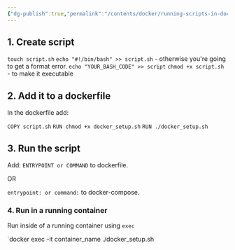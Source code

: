 ```yaml
---
{"dg-publish":true,"permalink":"/contents/docker/running-scripts-in-docker/","tags":["Docker","Docker-Compose","Scripts"],"created":"2024-06-07T17:41:41.644+02:00","updated":"2024-06-07T17:41:41.644+02:00"}
---
```



## 1. Create script

`touch script.sh`
`echo "#!/bin/bash" >> script.sh` - otherwise you're going to get a format error. 
`echo "YOUR_BASH_CODE" >> script`
`chmod +x script.sh` - to make it executable

## 2. Add it to a dockerfile

In the dockerfile add: 

`COPY script.sh`
`RUN chmod +x docker_setup.sh`
`RUN ./docker_setup.sh`

## 3. Run the script

Add:
`ENTRYPOINT or COMMAND` to dockerfile. 

OR 

`entrypoint: or command:` to docker-compose.

### 4. Run in a running container

Run inside of a running container using `exec`

`docker exec -it container_name ./docker_setup.sh